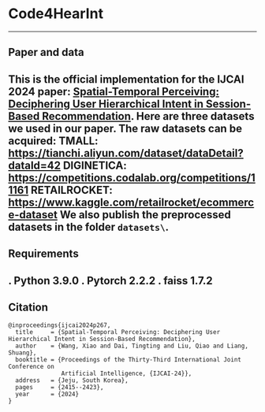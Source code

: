 # Code4HearInt
---
## Paper and data
This is the official implementation for the IJCAI 2024 paper: [Spatial-Temporal Perceiving: Deciphering User Hierarchical Intent in Session-Based Recommendation](https://www.ijcai.org/proceedings/2024/267).
Here are three datasets we used in our paper. The raw datasets can be acquired:
TMALL: https://tianchi.aliyun.com/dataset/dataDetail?dataId=42
DIGINETICA: https://competitions.codalab.org/competitions/11161
RETAILROCKET: https://www.kaggle.com/retailrocket/ecommerce-dataset
We also publish the preprocessed datasets in the folder `datasets\`.
---
## Requirements
. Python 3.9.0
. Pytorch 2.2.2
. faiss 1.7.2
---
## Citation
```
@inproceedings{ijcai2024p267,
  title     = {Spatial-Temporal Perceiving: Deciphering User Hierarchical Intent in Session-Based Recommendation},
  author    = {Wang, Xiao and Dai, Tingting and Liu, Qiao and Liang, Shuang},
  booktitle = {Proceedings of the Thirty-Third International Joint Conference on
               Artificial Intelligence, {IJCAI-24}},
  address   = {Jeju, South Korea},
  pages     = {2415--2423},
  year      = {2024}
}

```

